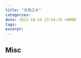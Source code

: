 ```yaml
---
title: "沧浪之水"
categories: 
date: 2022-10-24 13:54:32 +0800
tags: 
excerpt: 
---
```













## Misc



